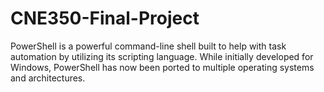 # CNE350-Final-Project
PowerShell is a powerful command-line shell built to help with task automation by utilizing its scripting language.  While initially developed for Windows, PowerShell has now been ported to multiple operating systems and architectures.
